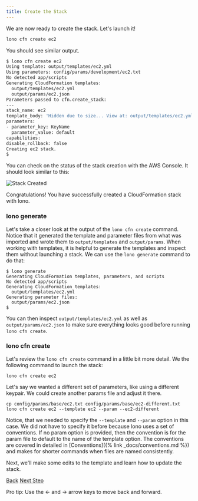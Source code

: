 ```yaml
---
title: Create the Stack
---
```


We are now ready to create the stack.  Let's launch it!

```sh
lono cfn create ec2
```

You should see similar output.

```sh
$ lono cfn create ec2
Using template: output/templates/ec2.yml
Using parameters: config/params/development/ec2.txt
No detected app/scripts
Generating CloudFormation templates:
  output/templates/ec2.yml
  output/params/ec2.json
Parameters passed to cfn.create_stack:
---
stack_name: ec2
template_body: 'Hidden due to size... View at: output/templates/ec2.yml'
parameters:
- parameter_key: KeyName
  parameter_value: default
capabilities:
disable_rollback: false
Creating ec2 stack.
$
```

You can check on the status of the stack creation with the AWS Console.  It should look similar to this:

<img src="/img/tutorials/ec2/stack-created.png" alt="Stack Created" class="doc-photo">

Congratulations!  You have successfully created a CloudFormation stack with lono.

### lono generate

Let's take a closer look at the output of the `lono cfn create` command. Notice that it generated the template and parameter files from what was imported and wrote them to `output/templates` and `output/params`.  When working with templates, it is helpful to generate the templates and inspect them without launching a stack.  We can use the `lono generate` command to do that:

```
$ lono generate
Generating CloudFormation templates, parameters, and scripts
No detected app/scripts
Generating CloudFormation templates:
  output/templates/ec2.yml
Generating parameter files:
  output/params/ec2.json
$
```

You can then inspect `output/templates/ec2.yml` as well as `output/params/ec2.json` to make sure everything looks good before running `lono cfn create`.

### lono cfn create

Let's review the `lono cfn create` command in a little bit more detail.  We the following command to launch the stack:

```
lono cfn create ec2
```

Let's say we wanted a different set of parameters, like using a different keypair. We could create another params file and adjust it there.

```
cp config/params/base/ec2.txt config/params/base/ec2-different.txt
lono cfn create ec2 --template ec2 --param --ec2-different
```

Notice, that we needed to specify the `--template` and `--param` option in this case. We did not have to specify it before because lono uses a set of conventions. If no param option is provided, then the convention is for the param file to default to the name of the template option. The conventions are covered in detailed in [Conventions]({% link _docs/conventions.md %}) and makes for shorter commands when files are named consistently.


Next, we'll make some edits to the template and learn how to update the stack.

<a id="prev" class="btn btn-basic" href="{% link _docs/tutorials/ec2/import.md %}">Back</a>
<a id="next" class="btn btn-primary" href="{% link _docs/tutorials/ec2/cfn-update.md %}">Next Step</a>
<p class="keyboard-tip">Pro tip: Use the <- and -> arrow keys to move back and forward.</p>

